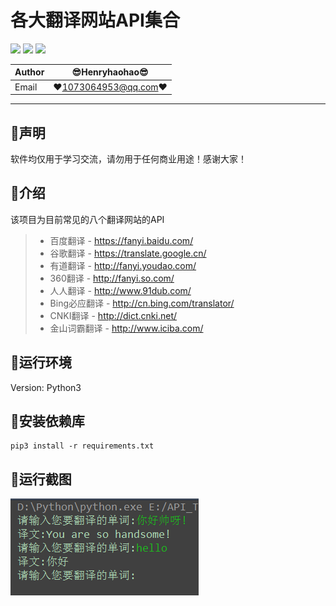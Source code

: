 各大翻译网站API集合
===========================
![](https://img.shields.io/badge/Python-3.6.3-green.svg) ![](https://img.shields.io/badge/requests-2.18.4-green.svg) ![](https://img.shields.io/badge/PyExecJS-1.5.1-green.svg) 

|Author|:sunglasses:Henryhaohao:sunglasses:|
|---|---
|Email|:hearts:1073064953@qq.com:hearts:

    
****
## :dolphin:声明
软件均仅用于学习交流，请勿用于任何商业用途！感谢大家！
## :dolphin:介绍
该项目为目前常见的八个翻译网站的API
> - 百度翻译 - https://fanyi.baidu.com/
> - 谷歌翻译 - https://translate.google.cn/
> - 有道翻译 - http://fanyi.youdao.com/
> - 360翻译 - http://fanyi.so.com/
> - 人人翻译 - http://www.91dub.com/
> - Bing必应翻译 - http://cn.bing.com/translator/
> - CNKI翻译 - http://dict.cnki.net/
> - 金山词霸翻译 - http://www.iciba.com/
## :dolphin:运行环境
Version: Python3
## :dolphin:安装依赖库
```
pip3 install -r requirements.txt
```
## :dolphin:运行截图
![enter image description here](run.png)




